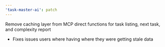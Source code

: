 ```yaml
---
'task-master-ai': patch
---
```


Remove caching layer from MCP direct functions for task listing, next task, and complexity report

- Fixes issues users where having where they were getting stale data
